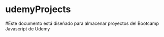 # udemyProjects
#Este documento está diseñado para almacenar proyectos del Bootcamp Javascript de Udemy 
